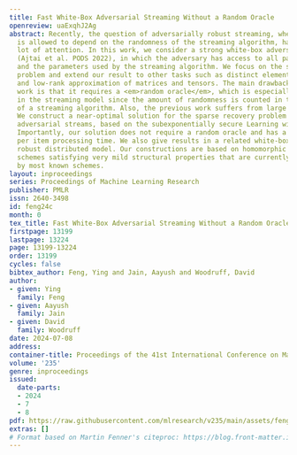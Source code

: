 ```yaml
---
title: Fast White-Box Adversarial Streaming Without a Random Oracle
openreview: uaExqhJ2Ag
abstract: Recently, the question of adversarially robust streaming, where the stream
  is allowed to depend on the randomness of the streaming algorithm, has gained a
  lot of attention. In this work, we consider a strong white-box adversarial model
  (Ajtai et al. PODS 2022), in which the adversary has access to all past random coins
  and the parameters used by the streaming algorithm. We focus on the sparse recovery
  problem and extend our result to other tasks such as distinct element estimation
  and low-rank approximation of matrices and tensors. The main drawback of previous
  work is that it requires a <em>random oracle</em>, which is especially problematic
  in the streaming model since the amount of randomness is counted in the space complexity
  of a streaming algorithm. Also, the previous work suffers from large update time.
  We construct a near-optimal solution for the sparse recovery problem in white-box
  adversarial streams, based on the subexponentially secure Learning with Errors assumption.
  Importantly, our solution does not require a random oracle and has a polylogarithmic
  per item processing time. We also give results in a related white-box adversarially
  robust distributed model. Our constructions are based on homomorphic encryption
  schemes satisfying very mild structural properties that are currently satisfied
  by most known schemes.
layout: inproceedings
series: Proceedings of Machine Learning Research
publisher: PMLR
issn: 2640-3498
id: feng24c
month: 0
tex_title: Fast White-Box Adversarial Streaming Without a Random Oracle
firstpage: 13199
lastpage: 13224
page: 13199-13224
order: 13199
cycles: false
bibtex_author: Feng, Ying and Jain, Aayush and Woodruff, David
author:
- given: Ying
  family: Feng
- given: Aayush
  family: Jain
- given: David
  family: Woodruff
date: 2024-07-08
address:
container-title: Proceedings of the 41st International Conference on Machine Learning
volume: '235'
genre: inproceedings
issued:
  date-parts:
  - 2024
  - 7
  - 8
pdf: https://raw.githubusercontent.com/mlresearch/v235/main/assets/feng24c/feng24c.pdf
extras: []
# Format based on Martin Fenner's citeproc: https://blog.front-matter.io/posts/citeproc-yaml-for-bibliographies/
---
```

